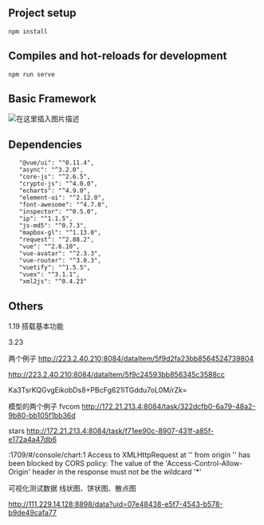 
## Project setup
```
npm install
```

## Compiles and hot-reloads for development
```
npm run serve
```

## Basic Framework

 ![在这里插入图片描述](/src/assets/markdown/framework.JPG)


 ## Dependencies


 ```
    "@vue/ui": "^0.11.4",
    "async": "^3.2.0",
    "core-js": "^2.6.5",
    "crypto-js": "^4.0.0",
    "echarts": "^4.9.0",
    "element-ui": "^2.12.0",
    "font-awesome": "^4.7.0",
    "inspector": "^0.5.0",
    "ip": "^1.1.5",
    "js-md5": "^0.7.3",
    "mapbox-gl": "^1.13.0",
    "request": "^2.88.2",
    "vue": "^2.6.10",
    "vue-avatar": "^2.3.3",
    "vue-router": "^3.0.3",
    "vuetify": "^1.5.5",
    "vuex": "^3.1.1",
    "xml2js": "^0.4.23"

 ```

## Others

1.19
搭载基本功能

3.23

两个例子
http://223.2.40.210:8084/dataItem/5f9d2fa23bb8564524739804

http://223.2.40.210:8084/dataItem/5f9c24593bb856345c3588cc


Ka3TsrKQGvgEikobDs8+PBcFg621lTGddu7oL0M/rZk=

模型的两个例子
fvcom
http://172.21.213.4:8084/task/322dcfb0-6a79-48a2-9b80-bb105f1bb36d

stars
http://172.21.213.4:8084/task/f71ee90c-8907-431f-a85f-e172a4a47db6



:1709/#/console/chart:1 Access to XMLHttpRequest at '' from origin '' has been blocked by CORS policy: The value of the 'Access-Control-Allow-Origin' header in the response must not be the wildcard '*' 



可视化测试数据
线状图、饼状图、散点图

http://111.229.14.128:8898/data?uid=07e48438-e5f7-4543-b578-b9de49cafa77

